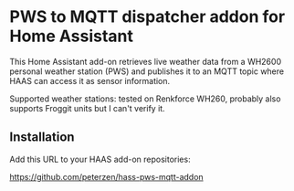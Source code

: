 
# PWS to MQTT dispatcher addon for Home Assistant

This Home Assistant add-on retrieves live weather data from a WH2600 personal weather station (PWS) and publishes it to an MQTT topic where HAAS can access it as sensor information.

Supported weather stations: tested on Renkforce WH260, probably also supports Froggit units but I can't verify it.

## Installation

Add this URL to your HAAS add-on repositories:

https://github.com/peterzen/hass-pws-mqtt-addon

